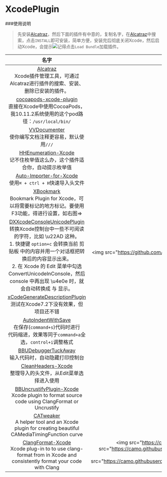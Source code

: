 # XcodePlugin

###使用说明
>先安装[Alcatraz](https://github.com/alcatraz/Alcatraz)，然后下面的插件有中意的，复制名字，在[Alcatraz](https://github.com/alcatraz/Alcatraz)中搜索，点击`INSTALL`即可安装，简单方便，安装完后彻底关闭Xcode，然后启动Xcode，会提示![](https://github.com/hello--world/XcodePlugin/blob/master/image/80B820A2-CF11-4DC7-A76A-0840A998C4B2.png?raw=true)记得点击`Load Bundle`加载插件。

|	名字	|	介绍	|
| :-----: | :-----: |
|[Alcatraz](https://github.com/alcatraz/Alcatraz)<br/>Xcode插件管理工具，可通过<br/>Alcatraz进行插件的搜索、安装、<br/>删除已安装的插件。	|<img src="http://alcatraz.io/images/screenshot@2x.png" width=<"800px"><br/><img src="http://alcatraz.io/images/menu@2x.png" width=<"800px"/>|
|[cocoapods-xcode-plugin](https://github.com/kattrali/cocoapods-xcode-plugin)<br/>直接在Xcode中使用CocoaPods，我10.11.2系统使用的这个pod路径：`/usr/local/bin/`|<img src="https://github.com/kattrali/cocoadocs-xcode-plugin/raw/master/menu.png" widht=<"800px"><br/><img src="https://github.com/kattrali/cocoadocs-xcode-plugin/raw/master/menu_rvm.png" width=<"800px">|
|[VVDocumenter](https://github.com/onevcat/VVDocumenter-Xcode)<br/>使你编写文档注释更容易，默认使用`///`|<img src="https://raw.github.com/onevcat/VVDocumenter-Xcode/master/ScreenShot.gif" width=<"800px"><br/><img src="https://raw.github.com/onevcat/VVDocumenter-Xcode/master/vvdocumenter-swift.gif" width=<"800px">|
|[HHEnumeration-Xcode](https://github.com/bugEnding/HHEnumeration-Xcode)<br/>记不住枚举值这么办，这个插件适合你，自动提示枚举值|<img src="https://raw.githubusercontent.com/bugEnding/HHEnumeration-xcode/master/img/after-new.gif" width=<"800ox">|
|[Auto-Importer-for-Xcode](https://github.com/citrusbyte/Auto-Importer-for-Xcode)<br/>使用`⌘ + ctrl + H`快速导入头文件|<img src="https://github.com/citrusbyte/Auto-Importer-for-Xcode/raw/master/demo.gif" width=<"800px">|
|[XBookmark](https://github.com/everettjf/XBookmark)<br/>Bookmark Plugin for Xcode，可以将需要标记的地方标记。要使用F3功能，得进行设置，如右图=>|<img src="https://camo.githubusercontent.com/cd2fb5f8a949819f40717860cfe75ebbc37e8ea8/687474703a2f2f657665726574746a662e6769746875622e696f2f696d616765732f65787465726e2f78626f6f6b6d61726b302e332e302e706e67" width=<"800px"><br/><img src="https://github.com/hello--world/XcodePlugin/blob/master/image/CDA03827-BA34-406F-A1BD-3CB961F12F39.png?raw=true" width=<"800px">|
|[DXXcodeConsoleUnicodePlugin](https://github.com/dhcdht/DXXcodeConsoleUnicodePlugin)<br/>转换Xcode控制台中一些不可阅读的字符，比如 \u22AD 这种。<br/>1. 快捷键 `option+c` 会转换当前 剪贴板 中的内容并用一个对话框把转换后的内容显示出来。<br/>2. 在 Xcode 的 Edit 菜单中勾选 ConvertUnicodeInConsole，然后 console 中再出现 \u4e0e 时，就会自动转换成 与 显示。|<img src="https://github.com/hello--world/XcodePlugin/blob/master/image/DXXcodeConsoleUnicodePlugin/DXXcodeConsoleUnicodePlugin1.png?raw=true" width=<"800px"><img src="https://github.com/hello--world/XcodePlugin/blob/master/image/DXXcodeConsoleUnicodePlugin/DXXcodeConsoleUnicodePlugin.png?raw=true" width=<"800px"><img src="https://github.com/hello--world/XcodePlugin/blob/master/image/DXXcodeConsoleUnicodePlugin/DXXcodeConsoleUnicodePlugin.jpg?raw=true" width=<"800px">|
|[xCodeGenerateDescriptionPlugin](https://github.com/adamontherun/xCodeGenerateDescriptionPlugin)<br/>测试在Xcode7.2下没有效果，但<br/>项目还不错|	<img src="https://github.com/adamontherun/xCodeGenerateDescriptionPlugin/raw/master/AutoGenerateDescriptionPluginProd/AutoGenerateDescriptionPluginProd/header.png" width=<"800px"><br/>	<img src="https://github.com/adamontherun/xCodeGenerateDescriptionPlugin/raw/master/AutoGenerateDescriptionPluginProd/AutoGenerateDescriptionPluginProd/implementation.png" width=<"800px">	|
|[AutoIndentWithSave](https://github.com/ThilinaHewagama/AutoIndentWithSave)<br/>在保存(`command+s`)代码时进行<br/>代码缩进，效果等同于`command+a`全选，`control+i`调整格式|<img src="https://github.com/ThilinaHewagama/AutoIndentWithSave/raw/master/auto_indent_screen_shot.jpg" width=<"800px">|
|[BBUDebuggerTuckAway](https://github.com/neonichu/BBUDebuggerTuckAway)<br/>输入代码时，自动隐藏打印控制台|<img src="https://github.com/neonichu/BBUDebuggerTuckAway/raw/master/plugin.gif" width=<"800px">|
|[CleanHeaders-Xcode](https://github.com/insanoid/CleanHeaders-Xcode)<br/>整理导入的头文件，从Edit菜单选择进入使用|<img src="https://raw.githubusercontent.com/insanoid/CleanHeaders-Xcode/master/diff_image.png" width=<"800px"><br/><br/><img src="https://cloud.githubusercontent.com/assets/193717/11712476/694a66b6-9f53-11e5-8c77-42ec26df5a28.png" width=<"800px">|
|[BBUncrustifyPlugin-Xcode](https://github.com/benoitsan/BBUncrustifyPlugin-Xcode)<br/>Xcode plugin to format source code using ClangFormat or Uncrustify|<img src="https://github.com/benoitsan/BBUncrustifyPlugin-Xcode/raw/master/images/menu.png" width=<"800px"><img src="https://github.com/benoitsan/BBUncrustifyPlugin-Xcode/raw/master/images/preferences.png" width=<"800px">|
|[CATweaker](https://github.com/keefo/CATweaker)<br/>A helper tool and an Xcode plugin for creating beautiful CAMediaTimingFunction curve|<img src="https://github.com/keefo/CATweaker/raw/master/poster.jpg" width=<"800px"><img src="https://github.com/keefo/CATweaker/raw/master/plugin1.png" width=<"800px"><img src="https://github.com/keefo/CATweaker/raw/master/plugin2.png" width=<"800px">|
|[ClangFormat-Xcode](https://github.com/travisjeffery/ClangFormat-Xcode)<br/>Xcode plug-in to to use clang-format from in Xcode and consistently format your code with Clang|<img src="https://camo.githubusercontent.com/0a3a8081d678c4cd6acfdc606be16916dd65e848/68747470733a2f2f7261772e6769746875622e636f6d2f7472617669736a6566666572792f436c616e67466f726d61742d58636f64652f6d61737465722f524541444d452f75736167652e706e67" width=<"800px"><img src="https://camo.githubusercontent.com/758d8d2c87f7ec1bb3b6882d6500fe4cf5252759/68747470733a2f2f7261772e6769746875622e636f6d2f7472617669736a6566666572792f436c616e67466f726d61742d58636f64652f6d61737465722f524541444d452f636c616e67666f726d61742d78636f64652d64656d6f2e676966" width=<"800px"><img src="https://camo.githubusercontent.com/0ef18605d06d56a73d76612705247fe82a55bee8/68747470733a2f2f7261772e6769746875622e636f6d2f7472617669736a6566666572792f436c616e67466f726d61742d58636f64652f6d61737465722f524541444d452f61737369676e2d6b6579626f6172642d73686f72746375742e706e67" width=<"800px">|


